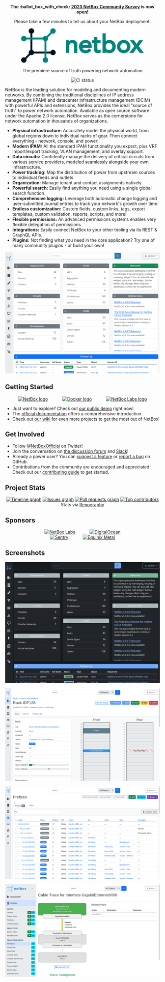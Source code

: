 <div align="center">
  <strong>The :ballot_box_with_check: <a href="https://forms.gle/zUHrrPo7K34yKaqC9">2023 NetBox Community Survey</a> is now open!</strong>
  <p>Please take a few minutes to tell us about your NetBox deployment.</p>

  <img src="https://raw.githubusercontent.com/netbox-community/netbox/develop/docs/netbox_logo.svg" width="400" alt="NetBox logo" />
  <p>The premiere source of truth powering network automation</p>
  <img src="https://github.com/netbox-community/netbox/workflows/CI/badge.svg?branch=master" alt="CI status" />
  <p></p>
</div>

NetBox is the leading solution for modeling and documenting modern networks. By
combining the traditional disciplines of IP address management (IPAM) and
datacenter infrastructure management (DCIM) with powerful APIs and extensions,
NetBox provides the ideal "source of truth" to power network automation.
Available as open source software under the Apache 2.0 license, NetBox serves
as the cornerstone for network automation in thousands of organizations.

* **Physical infrastructure:** Accurately model the physical world, from global regions down to individual racks of gear. Then connect everything - network, console, and power!
* **Modern IPAM:** All the standard IPAM functionality you expect, plus VRF import/export tracking, VLAN management, and overlay support.
* **Data circuits:** Confidently manage the delivery of critical circuits from various service providers, modeled seamlessly alongside your own infrastructure.
* **Power tracking:** Map the distribution of power from upstream sources to individual feeds and outlets.
* **Organization:** Manage tenant and contact assignments natively.
* **Powerful search:** Easily find anything you need using a single global search function.
* **Comprehensive logging:** Leverage both automatic change logging and user-submitted journal entries to track your network's growth over time.
* **Endless customization:** Custom fields, custom links, tags, export templates, custom validation, reports, scripts, and more!
* **Flexible permissions:** An advanced permissions systems enables very flexible delegation of permissions.
* **Integrations:** Easily connect NetBox to your other tooling via its REST & GraphQL APIs.
* **Plugins:** Not finding what you need in the core application? Try one of many community plugins - or build your own!

![Screenshot of NetBox UI](docs/media/screenshots/netbox-ui.png "NetBox UI")

## Getting Started

<div align="center">

  [![NetBox logo](https://raw.githubusercontent.com/wiki/netbox-community/netbox/images/deploy/deploy1.png)](https://github.com/netbox-community/netbox)
  &nbsp;&nbsp;&nbsp;&nbsp;&nbsp;&nbsp;&nbsp;&nbsp;&nbsp;&nbsp;
  [![Docker logo](https://raw.githubusercontent.com/wiki/netbox-community/netbox/images/deploy/deploy2.png)](https://github.com/netbox-community/netbox-docker)
  &nbsp;&nbsp;&nbsp;&nbsp;&nbsp;&nbsp;&nbsp;&nbsp;&nbsp;&nbsp;
  [![NetBox Labs logo](https://raw.githubusercontent.com/wiki/netbox-community/netbox/images/deploy/deploy3.png)](https://netboxlabs.com/netbox-cloud/)

</div>

* Just want to explore? Check out [our public demo](https://demo.netbox.dev/) right now!
* The [official documentation](https://docs.netbox.dev) offers a comprehensive introduction.
* Check out [our wiki](https://github.com/netbox-community/netbox/wiki/Community-Contributions) for even more projects to get the most out of NetBox!

## Get Involved

* Follow [@NetBoxOfficial](https://twitter.com/NetBoxOfficial) on Twitter!
* Join the conversation on [the discussion forum](https://github.com/netbox-community/netbox/discussions) and [Slack](https://netdev.chat/)!
* Already a power user? You can [suggest a feature](https://github.com/netbox-community/netbox/issues/new?assignees=&labels=type%3A+feature&template=feature_request.yaml) or [report a bug](https://github.com/netbox-community/netbox/issues/new?assignees=&labels=type%3A+bug&template=bug_report.yaml) on GitHub.
* Contributions from the community are encouraged and appreciated! Check out our [contributing guide](CONTRIBUTING.md) to get started.

## Project Stats

<div align="center">
  <a href="https://github.com/netbox-community/netbox/commits"><img src="https://images.repography.com/29023055/netbox-community/netbox/recent-activity/31db894eee74b8a5475e3af307a81b6c_timeline.svg" alt="Timeline graph"></a>
  <a href="https://github.com/netbox-community/netbox/issues"><img src="https://images.repography.com/29023055/netbox-community/netbox/recent-activity/31db894eee74b8a5475e3af307a81b6c_issues.svg" alt="Issues graph"></a>
  <a href="https://github.com/netbox-community/netbox/pulls"><img src="https://images.repography.com/29023055/netbox-community/netbox/recent-activity/31db894eee74b8a5475e3af307a81b6c_prs.svg" alt="Pull requests graph"></a>
  <a href="https://github.com/netbox-community/netbox/graphs/contributors"><img src="https://images.repography.com/29023055/netbox-community/netbox/recent-activity/31db894eee74b8a5475e3af307a81b6c_users.svg" alt="Top contributors"></a>
  <br />Stats via <a href="https://repography.com">Repography</a>
</div>

## Sponsors

<div align="center">

  [![NetBox Labs](https://raw.githubusercontent.com/wiki/netbox-community/netbox/images/sponsors/netbox_labs.png)](https://netboxlabs.com)
  &nbsp;&nbsp;&nbsp;&nbsp;&nbsp;&nbsp;&nbsp;&nbsp;&nbsp;&nbsp;
  [![DigitalOcean](https://raw.githubusercontent.com/wiki/netbox-community/netbox/images/sponsors/digitalocean.png)](https://try.digitalocean.com/developer-cloud)
  <br />
  [![Sentry](https://raw.githubusercontent.com/wiki/netbox-community/netbox/images/sponsors/sentry.png)](https://sentry.io)
  &nbsp;&nbsp;&nbsp;&nbsp;&nbsp;&nbsp;&nbsp;&nbsp;&nbsp;&nbsp;
  [![Equinix Metal](https://raw.githubusercontent.com/wiki/netbox-community/netbox/images/sponsors/equinix.png)](https://metal.equinix.com)

</div>

## Screenshots

![Screenshot of main page (dark mode)](docs/media/screenshots/home-dark.png "Main page (dark mode)")

![Screenshot of rack elevation](docs/media/screenshots/rack.png "Rack elevation")

![Screenshot of prefixes hierarchy](docs/media/screenshots/prefixes-list.png "Prefixes hierarchy")

![Screenshot of cable trace](docs/media/screenshots/cable-trace.png "Cable tracing")
